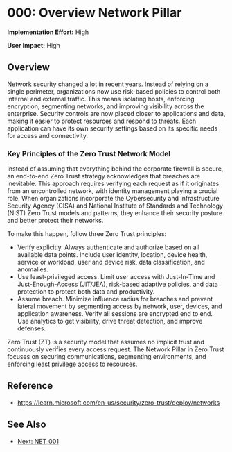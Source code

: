 # 000: Overview Network Pillar

**Implementation Effort:** High

**User Impact:** High

## Overview
Network security changed a lot in recent years. Instead of relying on a single perimeter, organizations now use risk-based policies to control both internal and external traffic. 
This means isolating hosts, enforcing encryption, segmenting networks, and improving visibility across the enterprise. Security controls are now placed closer to applications and data, 
making it easier to protect resources and respond to threats. Each application can have its own security settings based on its specific needs for access and connectivity.

### Key Principles of the Zero Trust Network Model
Instead of assuming that everything behind the corporate firewall is secure, an end-to-end Zero Trust strategy acknowledges that breaches are inevitable. 
This approach requires verifying each request as if it originates from an uncontrolled network, with identity management playing a crucial role. 
When organizations incorporate the Cybersecurity and Infrastructure Security Agency (CISA) and National Institute of Standards and Technology (NIST) Zero Trust models and patterns, they enhance their security posture and better protect their networks.

To make this happen, follow three Zero Trust principles:

- Verify explicitly. Always authenticate and authorize based on all available data points. Include user identity, location, device health, service or workload, user and device risk, data classification, and anomalies.
- Use least-privileged access. Limit user access with Just-In-Time and Just-Enough-Access (JIT/JEA), risk-based adaptive policies, and data protection to protect both data and productivity.
- Assume breach. Minimize influence radius for breaches and prevent lateral movement by segmenting access by network, user, devices, and application awareness. Verify all sessions are encrypted end to end. Use analytics to get visibility, drive threat detection, and improve defenses.

Zero Trust (ZT) is a security model that assumes no implicit trust and continuously verifies every access request. The Network Pillar in Zero Trust focuses on securing communications, segmenting environments, and enforcing least privilege access to resources.

## Reference
* https://learn.microsoft.com/en-us/security/zero-trust/deploy/networks

## See Also
- [Next: NET_001](NET_001.md)
